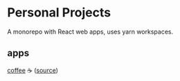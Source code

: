 # Personal Projects

A monorepo with React web apps, uses yarn workspaces.

## apps

[coffee](https://coffee.allienx.com) ☕ ([source](apps/coffee))
